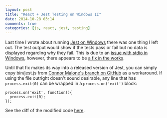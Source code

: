 ```yaml
---
layout: post
title: "React + Jest Testing on Windows II"
date: 2014-10-28 03:14
comments: true
categories: [js, react, jest, testing]
---
```


Last time I wrote about running [Jest on Windows](http://ryanlanciaux.github.io/blog/2014/08/02/using-jest-for-testing-react-components-on-windows/) there was one thing I left out. The test output would show if the tests pass or fail but no data is displayed regarding why they fail. This is due to an [issue with stdio in Windows](https://github.com/joyent/node/issues/3584), however, there appears to be [a fix in the works](https://github.com/facebook/jest/pull/111).

Until that fix makes its way into a released version of Jest, you can simply copy bin/jest.js from [Connor Malone's branch on GitHub](https://github.com/malonecj/jest) as a workaround. If using the file outright doesn't sound desirable, any line that has `process.exit(0)` can be wrapped in a `process.on('exit')` block:

```
process.on('exit', function(){
  process.exit(0);
});
```

See the diff of the modified code [here](https://github.com/malonecj/jest/commit/3e66e456f4c612126053483508d89f4751966f45).
